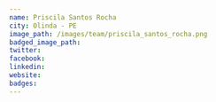 ```yaml
---
name: Priscila Santos Rocha
city: Olinda - PE
image_path: /images/team/priscila_santos_rocha.png
badged_image_path: 
twitter: 
facebook: 
linkedin:
website:
badges:
---
```

